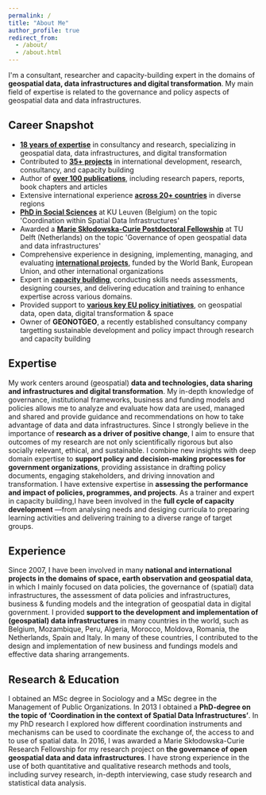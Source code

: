 ```yaml
---
permalink: /
title: "About Me"
author_profile: true
redirect_from: 
  - /about/
  - /about.html
---
```


I'm a consultant, researcher and capacity-building expert in the domains of **geospatial data, data infrastructures and digital transformation**. My main field of expertise is related to the governance and policy aspects of geospatial data and data infrastructures.

Career Snapshot
------
* **[18 years of expertise](/cv-json)** in consultancy and research, specializing in geospatial data, data infrastructures, and digital transformation
* Contributed to **[35+ projects](/projects)** in international development, research, consultancy, and capacity building
* Author of **[over 100 publications](/outputs)**, including research papers, reports, book chapters and articles
* Extensive international experience **[across 20+ countries](/talkmap)** in diverse regions
* **[PhD in Social Sciences](https://gvancauwenberghe.github.io/portfolio/portfolio-1/)** at KU Leuven (Belgium) on the topic 'Coordination within Spatial Data Infrastructures' 
* Awarded a **[Marie Skłodowska-Curie Postdoctoral Fellowship](https://gvancauwenberghe.github.io/portfolio/portfolio-4/)** at TU Delft (Netherlands) on the topic 'Governance of open geospatial data and data infrastructures'
* Comprehensive experience in designing, implementing, managing, and evaluating **[international projects](/expert)**, funded by the World Bank, European Union, and other international organizations
* Expert in **[capacity building](/teaching)**, conducting skills needs assessments, designing courses, and delivering education and training to enhance expertise across various domains.
* Provided support to **[various key EU policy initiatives](/europe)**, on geospatial data, open data, digital transformation & space
* Owner of **GEONOTGEO**, a recently established consultancy company targetting sustainable development and policy impact through research and capacity building
  
Expertise
------
My work centers around (geospatial) **data and technologies, data sharing and infrastructures and digital transformation**. My in-depth knowledge of governance, institutional frameworks, business and funding models and policies allows me to analyze and evaluate how data are used, managed and shared and provide guidance and recommendations on how to take advantage of data and data infrastructures. Since I strongly believe in the importance of **research as a driver of positive change**,  I aim to ensure that outcomes of my research are not only scientifically rigorous but also socially relevant, ethical, and sustainable. I combine new insights with deep domain expertise to **support policy and decision-making processes for government organizations**, providing assistance in drafting policy documents, engaging stakeholders, and driving innovation and transformation. I have extensive expertise in **assessing the performance and impact of policies, programmes, and projects**. As a trainer and expert in capacity building,I have been involved in the **full cycle of capacity development** —from analysing needs and desiging curricula to preparing learning activities and delivering training to a diverse range of target groups.

Experience
------
Since 2007, I have been involved in many **national and international projects in the domains of space, earth observation and geospatial data**, in which I mainly focused on data policies, the governance of (spatial) data infrastructures, the assessment of data policies and infrastructures, business & funding models and the integration of geospatial data in digital government.  I provided **support to the development and implementation of (geospatial) data infrastructures** in many countries in the world, such as Belgium, Mozambique, Peru, Algeria, Morocco, Moldova, Romania, the Netherlands, Spain and Italy. In many of these countries, I contributed to the design and implementation of new business and fundings models and effective data sharing arrangements. 

Research & Education
------
I obtained an MSc degree in Sociology and a MSc degree in the Management of Public Organizations. In 2013 I obtained a **PhD-degree on the topic of ‘Coordination in the context of Spatial Data Infrastructures’**. In my PhD research I explored how different coordination instruments and mechanisms can be used to coordinate the exchange of, the access to and to use of spatial data. In 2016, I was awarded a Marie Skłodowska-Curie Research Fellowship for my research project on **the governance of open geospatial data and data infrastructures**. I have strong experience in the use of both quantitative and qualitative research methods and tools, including survey research, in-depth interviewing, case study research and statistical data analysis. 
